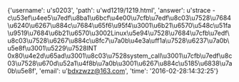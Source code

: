 {'username': u's0203', 'path': u'wd1219/1219.html', 'answer': u'strace -c\u53ef\u4ee5\u7edf\u8ba1\u6bcf\u4e00\u7cfb\u7edf\u8c03\u7528\u7684\u6240\u6267\u884c\u7684\u65f6\u95f4\u3001\u6b21\u6570\u548c\u51fa\u9519\u7684\u6b21\u6570\u3002Linux\u5e94\u7528\u7684\u7cfb\u7edf\u8c03\u7528\u6267\u884c\u8fc7\u7a0b\u4e3a\uff1a\u7528\u6237\u7a0b\u5e8f\u3001\u5229\u7528INT 0x80\u4e2d\u65ad\u3001\u8c03\u7528system_call\u3001\u7cfb\u7edf\u8c03\u7528\u670d\u52a1\u4f8b\u7a0b\u3001\u6267\u884c\u5185\u6838\u7a0b\u5e8f', 'email': u'bdxzwzz@163.com', 'time': '2016-02-28:14:32:25'}